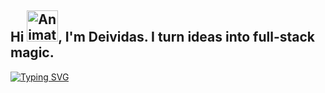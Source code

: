 ## Hi <img src="https://fonts.gstatic.com/s/e/notoemoji/latest/270c_fe0f/512.gif" alt="Animated Emoji" width="50" height="50">, I'm Deividas. I turn ideas into full-stack magic.

<a href="https://git.io/typing-svg"><img src="https://readme-typing-svg.demolab.com?font=Fira+Code&duration=2000&pause=1000&color=FFFFFF&background=000000&multiline=true&width=435&lines=Frontend+Development%3A+JavaScript+%F0%9F%93%9C%2C+React+%E2%9A%9B%EF%B8%8F;Backend+Development%3A+Java+%E2%98%95%2C+Spring+Boot+%F0%9F%8D%83%2C+Python+%F0%9F%90%8D%2C+C%23+%F0%9F%94%A7;Database%3A+SQL+%F0%9F%97%84%EF%B8%8F;Cloud+Platforms%3A+AWS+%E2%98%81%EF%B8%8F" alt="Typing SVG" /></a>


<!-- ## Hi <img src="https://iam-weijie.github.io/wave/hand-emoji.svg" alt="Animated Emoji" width="50" height="50">, I'm Deividas. I turn ideas into full-stack magic. -->

<!--
- **Frontend Development**: JavaScript 📜, React ⚛️
- **Backend Development**: Java ☕, Spring Boot 🍃, Python 🐍, C# 🔧
- **Database**: SQL 🗄️
- **Cloud Platforms**: AWS ☁️
-->

<!-- ![snake gif](https://github.com/Elorts/Elorts/blob/output/github-snake-dark.svg) -->

<!-- ![languages](https://github.com/Elorts/Elorts/blob/main/invertedGitHub.png?raw=true)
<!-- ![languages](https://github.com/Elorts/Elorts/blob/main/GitHubProfile.png?raw=true)
<!--
**Elorts/Elorts** is a ✨ _special_ ✨ repository because its `README.md` (this file) appears on your GitHub profile.

Here are some ideas to get you started:

- 🔭 I’m currently working on ...
- 🌱 I’m currently learning ...
- 👯 I’m looking to collaborate on ...
- 🤔 I’m looking for help with ...
- 💬 Ask me about ...
- 📫 How to reach me: ...
- 😄 Pronouns: ...
- ⚡ Fun fact: ...
-->
